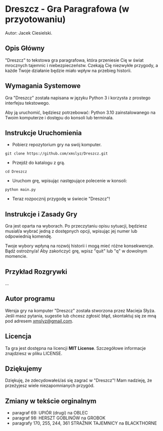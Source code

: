 # Dreszcz - Gra Paragrafowa (w przyotowaniu)
Autor: Jacek Ciesielski.

## Opis Główny
"Dreszcz" to tekstowa gra paragrafowa, która przeniesie Cię w świat mrocznych tajemnic i niebezpieczeństw. Czekają Cię niezwykłe przygody, a każde Twoje działanie będzie miało wpływ na przebieg historii.

## Wymagania Systemowe
Gra "Dreszcz" została napisana w języku Python 3 i korzysta z prostego interfejsu tekstowego. 

Aby ją uruchomić, będziesz potrzebować:
Python 3.10 zainstalowanego na Twoim komputerze i dostępu do konsoli lub terminala.

## Instrukcje Uruchomienia
- Pobierz repozytorium gry na swój komputer.

```git clone https://github.com/xmslyz/Dreszcz.git```

- Przejdź do katalogu z grą.

```cd Dreszcz```

- Uruchom grę, wpisując następujące polecenie w konsoli:

```python main.py```

- Teraz rozpocznij przygodę w świecie "Dreszcz"!

## Instrukcje i Zasady Gry
Gra jest oparta na wyborach. Po przeczytaniu opisu sytuacji, będziesz musiał/a wybrać jedną z dostępnych opcji, wpisując jej numer lub odpowiednią komendę.

Twoje wybory wpłyną na rozwój historii i mogą mieć różne konsekwencje. Bądź ostrożny/a!
Aby zakończyć grę, wpisz "quit" lub "q" w dowolnym momencie.

## Przykład Rozgrywki
...

## Autor programu
Wersja gry na komputer "Dreszcz" została stworzona przez Macieja Słyża. 
Jeśli masz pytania, sugestie lub chcesz zgłosić błąd, skontaktuj się ze mną 
pod adresem xmslyz@gmail.com.

## Licencja
Ta gra jest dostępna na licencji **MIT License**. Szczegółowe informacje 
znajdziesz w pliku LICENSE.

## Dziękujemy
Dziękuję, że zdecydowałeś/aś się zagrać w "Dreszcz"! Mam nadzieję, że 
przeżyjesz wiele niezapomnianych przygód.

## Zmiany w tekście orginalnym
+ paragraf 69: UPIÓR (drugi) na OBLEC 
+ paragraf 98: HERSZT GOBLINÓW na GROBOK
+ paragrafy 170, 255, 244, 361 STRAŻNIK TAJEMNICY na BLACKTHORNE 